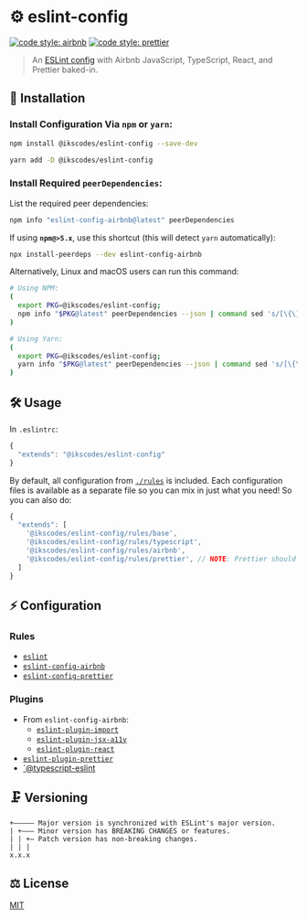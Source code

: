 # ⚙️ eslint-config

[![code style: airbnb](https://img.shields.io/badge/code%20style-airbnb-blue.svg?style=flat)](https://github.com/airbnb/javascript)
[![code style: prettier](https://img.shields.io/badge/code_style-prettier-ff69b4.svg?style=flat)](https://github.com/prettier/prettier)

> An [ESLint config](https://eslint.org/docs/user-guide/configuring) with Airbnb JavaScript, TypeScript, React, and Prettier baked-in.

## 🔗 Installation

### Install Configuration Via `npm` or `yarn`:

```sh
npm install @ikscodes/eslint-config --save-dev
```

```sh
yarn add -D @ikscodes/eslint-config
```

### Install Required `peerDependencies`:

List the required peer dependencies:

```sh
npm info "eslint-config-airbnb@latest" peerDependencies
```

If using **`npm@>5.x`**, use this shortcut (this will detect `yarn` automatically):

```sh
npx install-peerdeps --dev eslint-config-airbnb
```

Alternatively, Linux and macOS users can run this command:

```sh
# Using NPM:
(
  export PKG=@ikscodes/eslint-config;
  npm info "$PKG@latest" peerDependencies --json | command sed 's/[\{\},]//g ; s/: /@/g' | xargs npm install --save-dev "$PKG@latest"
)

# Using Yarn:
(
  export PKG=@ikscodes/eslint-config;
  yarn info "$PKG@latest" peerDependencies --json | command sed 's/[\{\},]//g ; s/: /@/g' | xargs yarn add -D "$PKG@latest"
)
```

## 🛠️ Usage

In `.eslintrc`:

```javascript
{
  "extends": "@ikscodes/eslint-config"
}
```

By default, all configuration from [`./rules`](./rules) is included. Each configuration files is available as a separate file so you can mix in just what you need! So you can also do:

```javascript
{
  "extends": [
    '@ikscodes/eslint-config/rules/base',
    '@ikscodes/eslint-config/rules/typescript',
    '@ikscodes/eslint-config/rules/airbnb',
    '@ikscodes/eslint-config/rules/prettier', // NOTE: Prettier should always be the last in the list.
  ]
}
```

## ⚡ Configuration

### Rules

- [`eslint`](https://eslint.org/docs/rules/)
- [`eslint-config-airbnb`](https://github.com/airbnb/javascript)
- [`eslint-config-prettier`](https://github.com/prettier/eslint-config-prettier)

### Plugins

- From `eslint-config-airbnb`:
  - [`eslint-plugin-import`](https://github.com/benmosher/eslint-plugin-import)
  - [`eslint-plugin-jsx-a11y`](https://github.com/evcohen/eslint-plugin-jsx-a11y)
  - [`eslint-plugin-react`](https://github.com/yannickcr/eslint-plugin-react)
- [`eslint-plugin-prettier`](https://github.com/prettier/eslint-plugin-prettier)
- [`@typescript-eslint](https://github.com/typescript-eslint/typescript-eslint/tree/master/packages/eslint-plugin)

## 🗜️ Versioning

```
+————— Major version is synchronized with ESLint's major version.
| +——— Minor version has BREAKING CHANGES or features.
| | +— Patch version has non-breaking changes.
| | |
x.x.x
```

## ⚖️ License

[MIT](./LICENSE)
